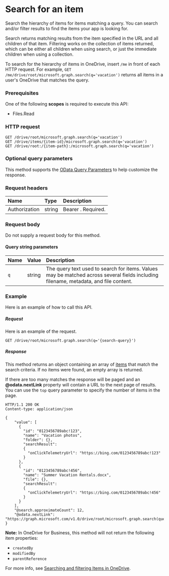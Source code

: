 # Search for an item

Search the hierarchy of items for items matching a query. You can search and/or filter results to find the items your app is looking for.

Search returns matching results from the item specified in the URL and all
children of that item. Filtering works on the collection of items returned,
which can be either all children when using search, or just the immediate
children when using a collection.

To search for the hierarchy of items in OneDrive, insert `/me` in front of each HTTP request. For example, `GET /me/drive/root/microsoft.graph.search(q='vacation')` returns all items in a user's OneDrive that matches the query.

### Prerequisites
One of the following **scopes** is required to execute this API:

  * Files.Read

### HTTP request
<!-- { "blockType": "ignored" } -->
```
GET /drive/root/microsoft.graph.search(q='vacation')
GET /drive/items/{item-id}/microsoft.graph.search(q='vacation')
GET /drive/root:/{item-path}:/microsoft.graph.search(q='vacation')
```

### Optional query parameters
This method supports the [OData Query Parameters](http://graph.microsoft.io/docs/overview/query_parameters) to help customize the response.

### Request headers
| Name       | Type | Description|
|:---------------|:--------|:----------|
| Authorization  | string  | Bearer <token>. Required. |


### Request body
Do not supply a request body for this method.

#### Query string parameters
| Name | Value  | Description                                                                                                                          |
|:-----|:-------|:-------------------------------------------------------------------------------------------------------------------------------------|
| `q`  | string | The query text used to search for items. Values may be matched across several fields including filename, metadata, and file content. |

### Example
Here is an example of how to call this API.
##### Request
Here is an example of the request.
<!-- {
  "blockType": "request",
  "name": "item_search"
}-->
```http
GET /drive/root/microsoft.graph.search(q='{search-query}')
```

##### Response
This method returns an object containing an array of [items](../resources/driveitem.md) that
match the search criteria. If no items were found, an empty array is returned.

If there are too many matches the response will be paged and an
**@odata.nextLink** property will contain a URL to the next page of results. You
can use the `top` query parameter to specify the number of items in the page.

<!-- {
  "blockType": "response",
  "truncated": false,
  "@odata.type": "microsoft.graph.item",
  "isCollection": true
} -->
```http
HTTP/1.1 200 OK
Content-type: application/json

{
    "value": [
      {
        "id": "0123456789abc!123",
        "name": "Vacation photos",
        "folder": {},
        "searchResult":
        {
          "onClickTelemetryUrl": "https://bing.com/0123456789abc!123"
        }
      },
      {
        "id": "0123456789abc!456",
        "name": "Summer Vacation Rentals.docx",
        "file": {},
        "searchResult":
        {
          "onClickTelemetryUrl": "https://bing.com/0123456789abc!456"
        }
      }
    ],
    "@search.approximateCount": 12,
    "@odata.nextLink": "https://graph.microsoft.com/v1.0/drive/root/microsoft.graph.search(query='vacation')&skipToken=1asdlnjnkj1nalkm!asd"
}
```

**Note:** In OneDrive for Business, this method will not return the following item properties:

* `createdBy`
* `modifiedBy`
* `parentReference`

For more info, see [Searching and filtering Items in OneDrive](https://dev.onedrive.com/items/search.htm).

<!-- uuid: 8fcb5dbc-d5aa-4681-8e31-b001d5168d79
2015-10-25 14:57:30 UTC -->
<!-- {
  "type": "#page.annotation",
  "description": "item: search",
  "keywords": "",
  "section": "documentation",
  "tocPath": ""
}-->
